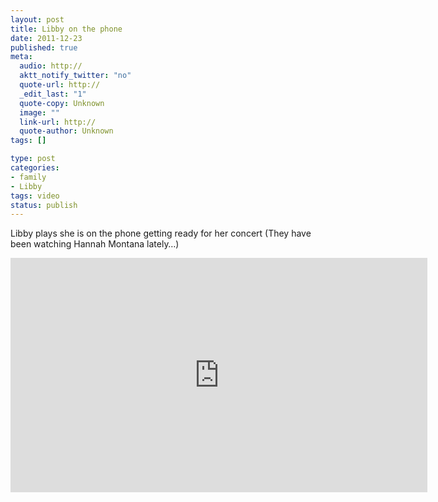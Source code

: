 ```yaml
--- 
layout: post
title: Libby on the phone
date: 2011-12-23
published: true
meta: 
  audio: http://
  aktt_notify_twitter: "no"
  quote-url: http://
  _edit_last: "1"
  quote-copy: Unknown
  image: ""
  link-url: http://
  quote-author: Unknown
tags: []

type: post
categories: 
- family
- Libby
tags: video
status: publish
---
```

Libby plays she is on the phone getting ready for her concert (They have been watching Hannah Montana lately…)

<iframe mozallowfullscreen allowfullscreen src="http://player.vimeo.com/video/34128692?title=0&amp;byline=0&amp;portrait=0" frameborder="0" height="375" webkitallowfullscreen width="667"></iframe>
